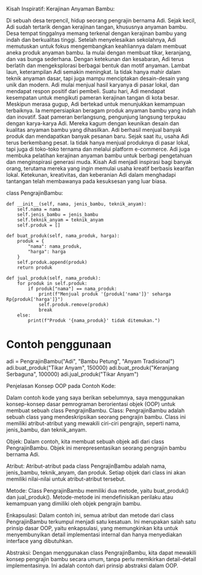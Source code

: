  Kisah Inspiratif: Kerajinan Anyaman Bambu:

Di sebuah desa terpencil, hidup seorang pengrajin bernama Adi. Sejak kecil, Adi sudah tertarik dengan kerajinan tangan, khususnya anyaman bambu. Desa tempat tinggalnya memang terkenal dengan kerajinan bambu yang indah dan berkualitas tinggi.
Setelah menyelesaikan sekolahnya, Adi memutuskan untuk fokus mengembangkan keahliannya dalam membuat aneka produk anyaman bambu. Ia mulai dengan membuat tikar, keranjang, dan vas bunga sederhana. Dengan ketekunan dan kesabaran, Adi terus berlatih dan mengeksplorasi berbagai bentuk dan motif anyaman.
Lambat laun, keterampilan Adi semakin meningkat. Ia tidak hanya mahir dalam teknik anyaman dasar, tapi juga mampu menciptakan desain-desain yang unik dan modern. Adi mulai menjual hasil karyanya di pasar lokal, dan mendapat respon positif dari pembeli.
Suatu hari, Adi mendapat kesempatan untuk mengikuti pameran kerajinan tangan di kota besar. Meskipun merasa gugup, Adi bertekad untuk menunjukkan kemampuan terbaiknya. Ia mempersiapkan beragam produk anyaman bambu yang indah dan inovatif.
Saat pameran berlangsung, pengunjung langsung terpukau dengan karya-karya Adi. Mereka kagum dengan keunikan desain dan kualitas anyaman bambu yang dihasilkan. Adi berhasil menjual banyak produk dan mendapatkan banyak pesanan baru.
Sejak saat itu, usaha Adi terus berkembang pesat. Ia tidak hanya menjual produknya di pasar lokal, tapi juga di toko-toko ternama dan melalui platform e-commerce. Adi juga membuka pelatihan kerajinan anyaman bambu untuk berbagi pengetahuan dan menginspirasi generasi muda.
Kisah Adi menjadi inspirasi bagi banyak orang, terutama mereka yang ingin memulai usaha kreatif berbasis kearifan lokal. Ketekunan, kreativitas, dan keberanian Adi dalam menghadapi tantangan telah membawanya pada kesuksesan yang luar biasa.

class PengrajinBambu:

    def __init__(self, nama, jenis_bambu, teknik_anyam):
        self.nama = nama
        self.jenis_bambu = jenis_bambu
        self.teknik_anyam = teknik_anyam
        self.produk = []

    def buat_produk(self, nama_produk, harga):
        produk = {
            "nama": nama_produk,
            "harga": harga
        }
        self.produk.append(produk)
        return produk

    def jual_produk(self, nama_produk):
        for produk in self.produk:
            if produk["nama"] == nama_produk:
                print(f"Menjual produk '{produk['nama']}' seharga Rp{produk['harga']}")
                self.produk.remove(produk)
                break
        else:
            print(f"Produk '{nama_produk}' tidak ditemukan.")

# Contoh penggunaan
adi = PengrajinBambu("Adi", "Bambu Petung", "Anyam Tradisional")
adi.buat_produk("Tikar Anyam", 150000)
adi.buat_produk("Keranjang Serbaguna", 100000)
adi.jual_produk("Tikar Anyam")

Penjelasan Konsep OOP pada Contoh Kode:

Dalam contoh kode yang saya berikan sebelumnya, saya menggunakan konsep-konsep dasar pemrograman berorientasi objek (OOP) untuk membuat sebuah class PengrajinBambu.
Class: PengrajinBambu adalah sebuah class yang mendeskripsikan seorang pengrajin bambu. Class ini memiliki atribut-atribut yang mewakili ciri-ciri pengrajin, seperti nama, jenis_bambu, dan teknik_anyam.

Objek: Dalam contoh, kita membuat sebuah objek adi dari class PengrajinBambu. Objek ini merepresentasikan seorang pengrajin bambu bernama Adi.

Atribut: Atribut-atribut pada class PengrajinBambu adalah nama, jenis_bambu, teknik_anyam, dan produk. Setiap objek dari class ini akan memiliki nilai-nilai untuk atribut-atribut tersebut.

Metode: Class PengrajinBambu memiliki dua metode, yaitu buat_produk() dan jual_produk(). Metode-metode ini mendefinisikan perilaku atau kemampuan yang dimiliki oleh objek pengrajin bambu.

Enkapsulasi: Dalam contoh ini, semua atribut dan metode dari class PengrajinBambu terkumpul menjadi satu kesatuan. Ini merupakan salah satu prinsip dasar OOP, yaitu enkapsulasi, yang memungkinkan kita untuk menyembunyikan detail implementasi internal dan hanya menyediakan interface yang dibutuhkan.

Abstraksi: Dengan menggunakan class PengrajinBambu, kita dapat mewakili konsep pengrajin bambu secara umum, tanpa perlu memikirkan detail-detail implementasinya. Ini adalah contoh dari prinsip abstraksi dalam OOP.

